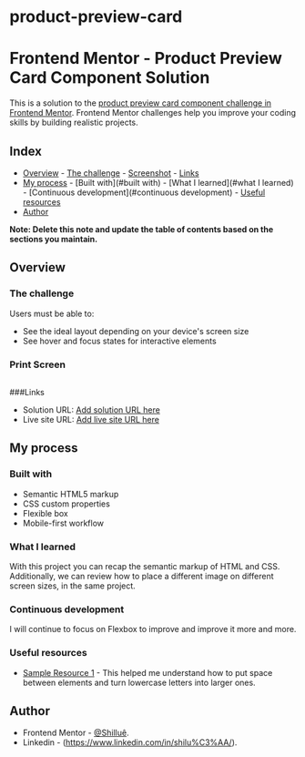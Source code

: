 # product-preview-card
# Frontend Mentor - Product Preview Card Component Solution

This is a solution to the [product preview card component challenge in Frontend Mentor](https://www.frontendmentor.io/challenges/product-preview-card-component-GO7UmttRfa). Frontend Mentor challenges help you improve your coding skills by building realistic projects.

## Index

- [Overview](#overview)
      - [The challenge](#the-challenge)
      - [Screenshot](#screenshot)
      - [Links](#links)
- [My process](#my-process)
      - [Built with](#built with)
      - [What I learned](#what I learned)
      - [Continuous development](#continuous development)
      - [Useful resources](#useful-resources)
- [Author](#author)

**Note: Delete this note and update the table of contents based on the sections you maintain.**

## Overview

### The challenge

Users must be able to:

- See the ideal layout depending on your device's screen size
- See hover and focus states for interactive elements

### Print Screen

![]( )


###Links

- Solution URL: [Add solution URL here](https://your-solution-url.com)
- Live site URL: [Add live site URL here](https://your-live-site-url.com)

## My process

### Built with

- Semantic HTML5 markup
- CSS custom properties
- Flexible box
- Mobile-first workflow

### What I learned

With this project you can recap the semantic markup of HTML and CSS. Additionally, we can review how to place a different image on different screen sizes, in the same project.

### Continuous development

I will continue to focus on Flexbox to improve and improve it more and more.

### Useful resources

- [Sample Resource 1](https://www.w3schools.com/cssref/pr_text_letter-spacing.php) - This helped me understand how to put space between elements and turn lowercase letters into larger ones.

## Author

- Frontend Mentor - [@Shilluê](https://www.frontendmentor.io/profile/Shillue).
- Linkedin - (https://www.linkedin.com/in/shilu%C3%AA/).
